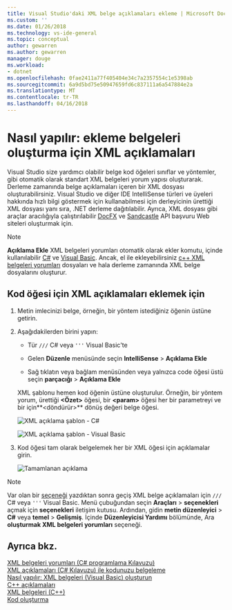 ```yaml
---
title: Visual Studio'daki XML belge açıklamaları ekleme | Microsoft Docs
ms.custom: ''
ms.date: 01/26/2018
ms.technology: vs-ide-general
ms.topic: conceptual
author: gewarren
ms.author: gewarren
manager: douge
ms.workload:
- dotnet
ms.openlocfilehash: 0fae2411a77f405404e34c7a2357554c1e5398ab
ms.sourcegitcommit: 6a9d5bd75e50947659fd6c837111a6a547884e2a
ms.translationtype: MT
ms.contentlocale: tr-TR
ms.lasthandoff: 04/16/2018
---
```

# <a name="how-to-insert-xml-comments-for-documentation-generation"></a>Nasıl yapılır: ekleme belgeleri oluşturma için XML açıklamaları

Visual Studio size yardımcı olabilir belge kod öğeleri sınıflar ve yöntemler, gibi otomatik olarak standart XML belgeleri yorum yapısı oluşturarak. Derleme zamanında belge açıklamaları içeren bir XML dosyası oluşturabilirsiniz. Visual Studio ve diğer IDE IntelliSense türleri ve üyeleri hakkında hızlı bilgi göstermek için kullanabilmesi için derleyicinin ürettiği XML dosyası yanı sıra, .NET derleme dağıtılabilir. Ayrıca, XML dosyası gibi araçlar aracılığıyla çalıştırılabilir [DocFX](https://dotnet.github.io/docfx/) ve [Sandcastle](https://www.microsoft.com/download/details.aspx?id=10526) API başvuru Web siteleri oluşturmak için.

> [!NOTE]
> **Açıklama Ekle** XML belgeleri yorumları otomatik olarak ekler komutu, içinde kullanılabilir [C#](/dotnet/csharp/programming-guide/xmldoc/xml-documentation-comments) ve [Visual Basic](/dotnet/visual-basic/programming-guide/program-structure/how-to-create-xml-documentation). Ancak, el ile ekleyebilirsiniz [c++ XML belgeleri yorumları](/cpp/ide/xml-documentation-visual-cpp) dosyaları ve hala derleme zamanında XML belge dosyalarını oluşturur.

## <a name="to-insert-xml-comments-for-a-code-element"></a>Kod öğesi için XML açıklamaları eklemek için

1. Metin imlecinizi belge, örneğin, bir yöntem istediğiniz öğenin üstüne getirin.

1. Aşağıdakilerden birini yapın:

   - Tür `///` C# veya `'''` Visual Basic'te

   - Gelen **Düzenle** menüsünde seçin **IntelliSense** > **Açıklama Ekle**

   - Sağ tıklatın veya bağlam menüsünden veya yalnızca code öğesi üstü seçin **parçacığı** > **Açıklama Ekle**

   XML şablonu hemen kod öğenin üstüne oluşturulur. Örneğin, bir yöntem yorum, ürettiği **\<Özet\>** öğesi, bir **\<param\>** öğesi her bir parametreyi ve bir için**\<döndürür\>** dönüş değeri belge öğesi.

   ![XML açıklama şablon - C#](media/doc-preview-cs.png)

   ![XML açıklama şablon - Visual Basic](media/doc-preview-vb.png)

1. Kod öğesi tam olarak belgelemek her bir XML öğesi için açıklamalar girin.

   ![Tamamlanan açıklama](media/doc-result-cs.png)

> [!NOTE]
> Var olan bir [seçeneği](../../ide/reference/options-text-editor-csharp-advanced.md) yazdıktan sonra geçiş XML belge açıklamaları için `///` C# veya `'''` Visual Basic. Menü çubuğundan seçin **Araçları** > **seçenekleri** açmak için **seçenekleri** iletişim kutusu. Ardından, gidin **metin düzenleyici** > **C#** veya **temel** > **Gelişmiş**. İçinde **Düzenleyicisi Yardımı** bölümünde, Ara **oluşturmak XML belgeleri yorumları** seçeneği.

## <a name="see-also"></a>Ayrıca bkz.

[XML belgeleri yorumları (C# programlama Kılavuzu)](/dotnet/csharp/programming-guide/xmldoc/xml-documentation-comments)  
[XML açıklamaları (C# Kılavuzu) ile kodunuzu belgeleme](/dotnet/csharp/codedoc)  
[Nasıl yapılır: XML belgeleri (Visual Basic) oluşturun](/dotnet/visual-basic/programming-guide/program-structure/how-to-create-xml-documentation)  
[C++ açıklamaları](/cpp/cpp/comments-cpp)  
[XML belgeleri (C++)](/cpp/ide/xml-documentation-visual-cpp)  
[Kod oluşturma](../code-generation-in-visual-studio.md)
